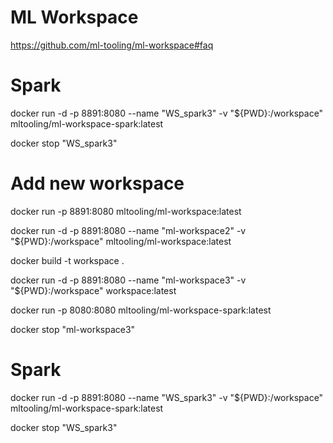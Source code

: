 # ML Workspace

https://github.com/ml-tooling/ml-workspace#faq

# Spark

docker run -d -p 8891:8080 --name "WS_spark3" -v "${PWD}:/workspace" mltooling/ml-workspace-spark:latest

docker stop "WS_spark3"


# Add new workspace

docker run -p 8891:8080 mltooling/ml-workspace:latest

docker run -d -p 8891:8080 --name "ml-workspace2" -v "${PWD}:/workspace" mltooling/ml-workspace:latest


docker build -t workspace .

docker run -d -p 8891:8080 --name "ml-workspace3" -v "${PWD}:/workspace" workspace:latest

docker run -p 8080:8080 mltooling/ml-workspace-spark:latest

docker stop "ml-workspace3"



# Spark

docker run -d -p 8891:8080 --name "WS_spark3" -v "${PWD}:/workspace" mltooling/ml-workspace-spark:latest

docker stop "WS_spark3"
